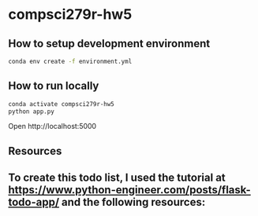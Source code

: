 # compsci279r-hw5

## How to setup development environment

```sh
conda env create -f environment.yml
```

## How to run locally

```sh
conda activate compsci279r-hw5
python app.py
```

Open http://localhost:5000

## Resources

To create this todo list, I used the tutorial at https://www.python-engineer.com/posts/flask-todo-app/ and the following resources:
- 